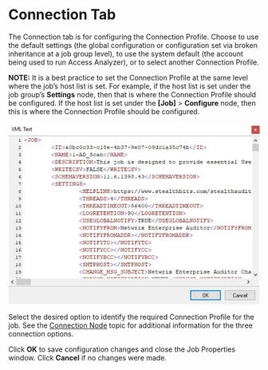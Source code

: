 # Connection Tab

The Connection tab is for configuring the Connection Profile. Choose to use the default settings
(the global configuration or configuration set via broken inheritance at a job group level), to use
the system default (the account being used to run Access Analyzer), or to select another Connection
Profile.

**NOTE:** It is a best practice to set the Connection Profile at the same level where the job’s host
list is set. For example, if the host list is set under the job group’s **Settings** node, then that
is where the Connection Profile should be configured. If the host list is set under the **[Job]** >
**Configure** node, then this is where the Connection Profile should be configured.

![Connection tab of the Jop Properties](../../../../../../static/img/product_docs/accessanalyzer/admin/jobs/job/properties/viewxml.webp)

Select the desired option to identify the required Connection Profile for the job. See the
[Connection Node](../../group/connection.md) topic for additional information for the three
connection options.

Click **OK** to save configuration changes and close the Job Properties window. Click **Cancel** if
no changes were made.
